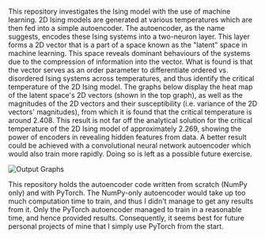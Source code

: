 This repository investigates the Ising model with the use of machine learning. 2D Ising models are generated at various temperatures which are then fed into a simple autoencoder. The 
autoencoder, as the name suggests, encodes these Ising systems into a two-neuron layer. This layer forms a 2D vector that is a part of a space known as the "latent" space in machine 
learning. This space reveals dominant behaviours of the systems due to the compression of information into the vector. What is found is that the vector serves as an order parameter to 
differentiate ordered vs. disordered Ising systems across temperatures, and thus identify the critical temperature of the 2D Ising model. The graphs below display the heat map of the latent
space's 2D vectors (shown in the top graph), as well as the magnitudes of the 2D vectors and their susceptibility (i.e. variance of the 2D vectors' magnitudes), from which it is found that
the critical temperature is around 2.408. This result is not far off the analytical solution for the critical temperature of the 2D Ising model of approximately 2.269, showing the
power of encoders in revealing hidden features from data. A better result could be achieved with a convolutional neural network autoencoder which would also train more rapidly. Doing so is left
as a possible future exercise.

![Output Graphs](https://github.com/user-attachments/assets/0f6425b9-da1d-4e2f-a540-90f89e3d335d)

This repository holds the autoencoder code written from scratch (NumPy only) and with PyTorch. The NumPy-only autoencoder would take up too much computation time to train, and thus I didn't 
manage to get any results from it. Only the PyTorch autoencoder managed to train in a reasonable time, and hence provided results. Consequently, it seems best for future personal projects
of mine that I simply use PyTorch from the start.
